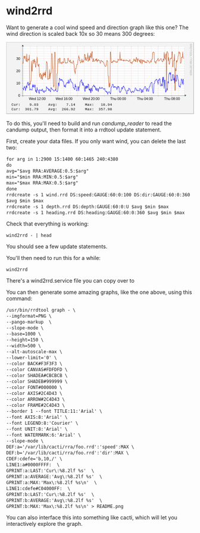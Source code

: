 # wind2rrd

Want to generate a cool wind speed and direction graph like this one?
The wind direction is scaled back 10x so 30 means 300 degrees:

![Example graph](README.png?raw=true "Example")

To do this, you'll need to build and run *candump_reader*
to read the candump output, then format it into a rrdtool
update statement.

First, create your data files. If you only want wind, you
can delete the last two:

```
for arg in 1:2900 15:1400 60:1465 240:4380
do
avg="$avg RRA:AVERAGE:0.5:$arg"
min="$min RRA:MIN:0.5:$arg"
max="$max RRA:MAX:0.5:$arg"
done
rrdcreate -s 1 wind.rrd DS:speed:GAUGE:60:0:100 DS:dir:GAUGE:60:0:360 $avg $min $max
rrdcreate -s 1 depth.rrd DS:depth:GAUGE:60:0:U $avg $min $max
rrdcreate -s 1 heading.rrd DS:heading:GAUGE:60:0:360 $avg $min $max
```
Check that everything is working:
```
wind2rrd - | head
```
You should see a few update statements.

You'll then need to run this for a while:

```
wind2rrd
```

There's a wind2rrd.service file you can copy over to 

You can then generate some amazing graphs, like the one above,
using this command:

```
/usr/bin/rrdtool graph - \
--imgformat=PNG \
--pango-markup  \
--slope-mode \
--base=1000 \
--height=150 \
--width=500 \
--alt-autoscale-max \
--lower-limit='0' \
--color BACK#F3F3F3 \
--color CANVAS#FDFDFD \
--color SHADEA#CBCBCB \
--color SHADEB#999999 \
--color FONT#000000 \
--color AXIS#2C4D43 \
--color ARROW#2C4D43 \
--color FRAME#2C4D43 \
--border 1 --font TITLE:11:'Arial' \
--font AXIS:8:'Arial' \
--font LEGEND:8:'Courier' \
--font UNIT:8:'Arial' \
--font WATERMARK:6:'Arial' \
--slope-mode \
DEF:a='/var/lib/cacti/rra/foo.rrd':'speed':MAX \
DEF:b='/var/lib/cacti/rra/foo.rrd':'dir':MAX \
CDEF:cdefe='b,10,/' \
LINE1:a#0000FFFF:  \
GPRINT:a:LAST:'Cur\:%8.2lf %s'  \
GPRINT:a:AVERAGE:'Avg\:%8.2lf %s'  \
GPRINT:a:MAX:'Max\:%8.2lf %s\n'  \
LINE1:cdefe#C04000FF:  \
GPRINT:b:LAST:'Cur\:%8.2lf %s'  \
GPRINT:b:AVERAGE:'Avg\:%8.2lf %s'  \
GPRINT:b:MAX:'Max\:%8.2lf %s\n' > README.png
```

You can also interface this into something like cacti, which
will let you interactively explore the graph.
